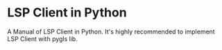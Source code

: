 # LSP Client in Python

A Manual of LSP Client in Python. It's highly recommended to implement LSP Client with pygls lib.
